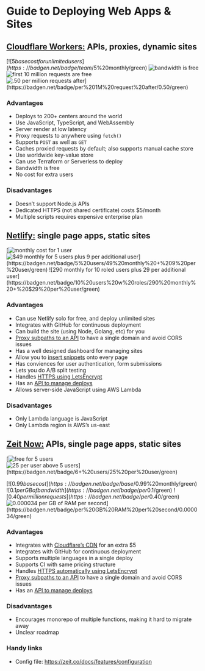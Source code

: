# Guide to Deploying Web Apps & Sites

## [Cloudflare Workers:](https://workers.dev/) APIs, proxies, dynamic sites

[![$5 base cost for unlimited users](https://badgen.net/badge/team/$5%20monthly/green)
![bandwidth is free](https://badgen.net/badge/bandwidth/free/green)
![first 10 million requests are free](https://badgen.net/badge/first%2010M%20requests/free/green)
![$.50 per million requests after](https://badgen.net/badge/per%201M%20request%20after/$0.50/green)][cloudflare workers pricing]

### Advantages

- Deploys to 200+ centers around the world
- Use JavaScript, TypeScript, and WebAssembly
- Server render at low latency
- Proxy requests to anywhere using `fetch()`
- Supports `POST` as well as `GET`
- Caches proxied requests by default; also supports manual cache store
- Use worldwide key-value store
- Can use Terraform or Serverless to deploy
- Bandwidth is free
- No cost for extra users

### Disadvantages

- Doesn’t support Node.js APIs
- Dedicated HTTPS (not shared certificate) costs $5/month
- Multiple scripts requires expensive enterprise plan


## [Netlify:](https://www.netlify.com/) single page apps, static sites

[![monthly cost for 1 user](https://badgen.net/badge/1%20user/free/green)
![$49 monthly for 5 users plus $9 per additional user](https://badgen.net/badge/5%20users/$49%20monthly%20+%20$9%20per%20user/green)
![$290 monthly for 10 roled users plus $29 per additional user](https://badgen.net/badge/10%20users%20w%20roles/$290%20monthly%20+%20$29%20per%20user/green)][netlify pricing]

### Advantages

- Can use Netlify solo for free, and deploy unlimited sites
- Integrates with GitHub for continuous deployment
- Can build the site (using Node, Golang, etc) for you
- [Proxy subpaths to an API](https://www.netlify.com/docs/redirects/) to have a single domain and avoid CORS issues
- Has a well designed dashboard for managing sites
- Allow you to [insert snippets](https://www.netlify.com/docs/inject-analytics-snippets/) onto every page
- Has conviences for user authentication, form submissions
- Lets you do A/B split testing
- Handles [HTTPS using LetsEncrypt](https://www.netlify.com/docs/ssl/)
- Has an [API to manage deploys](https://www.netlify.com/docs/api/)
- Allows server-side JavaScript using AWS Lambda

### Disadvantages

- Only Lambda language is JavaScript
- Only Lambda region is AWS’s us-east


## [Zeit Now:](https://zeit.co/now) APIs, single page apps, static sites

[![free for 5 users](https://badgen.net/badge/5%20users/$0/green)
![$25 per user above 5 users](https://badgen.net/badge/6+%20users/$25%20per%20user/green)][now pricing]

[![$0.99 base cost](https://badgen.net/badge/base/$0.99%20monthly/green)
![$0.1 per GB of bandwidth](https://badgen.net/badge/per%20GB%20bandwidth/$0.1/green)
![$0.40 per million requests](https://badgen.net/badge/per%201M%20request/$0.40/green)
![$0.000034 per GB of RAM per second](https://badgen.net/badge/per%20GB%20RAM%20per%20second/$0.000034/green)][now pricing]

### Advantages

- Integrates with [Cloudflare’s CDN](https://zeit.co/docs/features/cdn) for an extra $5
- Integrates with GitHub for continuous deployment
- Supports multiple languages in a single deploy
- Supports CI with same pricing structure
- Handles [HTTPS automatically using LetsEncrypt](https://zeit.co/docs/features/certs)
- [Proxy subpaths to an API](https://zeit.co/docs/features/path-aliases) to have a single domain and avoid CORS issues
- Has an [API to manage deploys](https://zeit.co/api)

### Disadvantages

- Encourages monorepo of multiple functions, making it hard to migrate away
- Unclear roadmap

### Handy links

- Config file: https://zeit.co/docs/features/configuration



[cloudflare workers pricing]: https://support.cloudflare.com/hc/en-us/articles/360001657552-Billing-for-Cloudflare-Workers
[netlify pricing]: https://www.netlify.com/pricing/
[now pricing]: https://zeit.co/pricing
